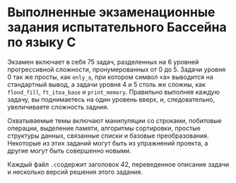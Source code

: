 # Выполненные экзаменационные задания испытательного Бассейна по языку C #

Экзамен включает в себя 75 задач, разделенных на 6 уровней прогрессивной сложности, пронумерованных от 0 до 5. Задачи уровня 0 так же просты, как `only_a`, при котором символ «a» выводится на стандартный вывод, а задачи уровня 4 и 5 столь же сложны, как `flood_fill`, `ft_itoa_base` и `print_memory`. Правильно выполняя каждую задачу, вы поднимаетесь на один уровень вверх, и, следовательно, увеличиваете сложность задния.

Охватываемые темы включают манипуляции со строками, побитовые операции, выделение памяти, алгоритмы сортировки, простые структуры данных, связанные списки и базовые преобразования. Некоторые из этих заданий могут быть из упражнений проекта, а другие могут быть совершенно новыми.

Каждый файл `.c`содержит заголовок 42, переведенное описание задачи и несколько версий решения этого задания.

